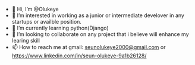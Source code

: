 - 👋 Hi, I’m @Olukeye
- 👀 I’m interested in working as a junior or intermediate develover in any startups or availble position.
- 🌱 I’m currently learning python(Django)
- 💞️ I’m looking to collaborate on any project that i believe will enhance my learing skill
- 📫 How to reach me at gmail: seunolukeye2000@gmail.com or https://www.linkedin.com/in/seun-olukeye-9a1b26128/


<!---
Olukeye/Olukeye is a ✨ special ✨ repository because its `README.md` (this file) appears on your GitHub profile.
You can click the Preview link to take a look at your changes.
--->
